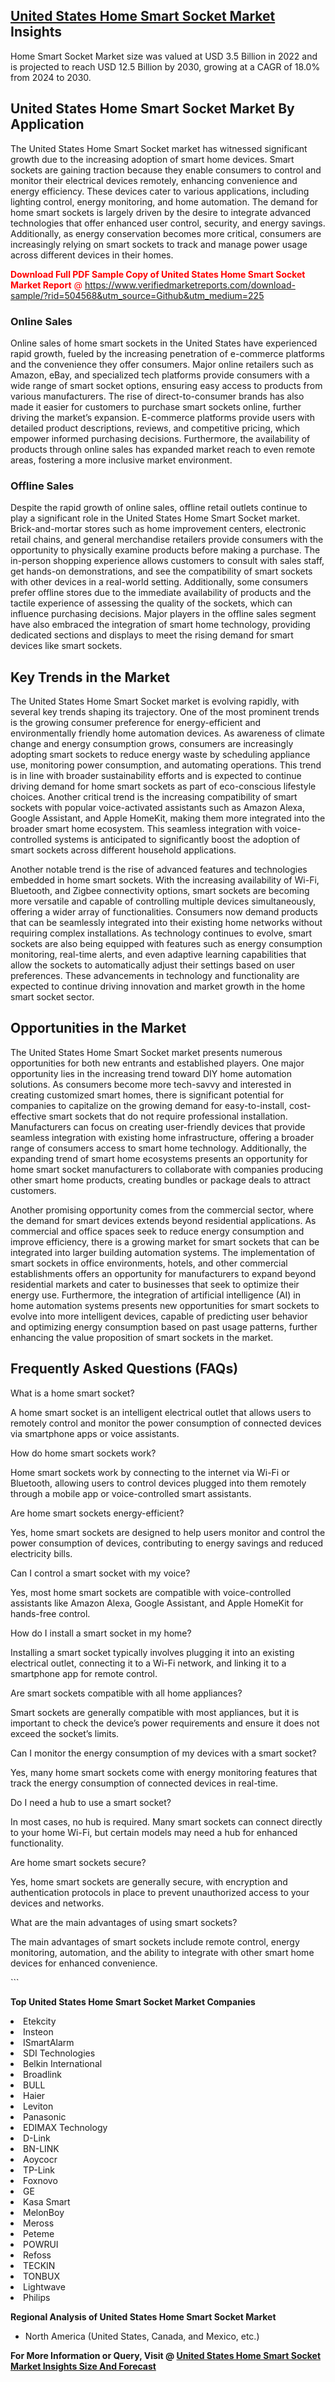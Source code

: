 <h2><a href="https://www.verifiedmarketreports.com/download-sample/?rid=504568&amp;utm_source=Github&amp;utm_medium=225" target="_blank">United States Home Smart Socket Market</a> Insights</h2><p>Home Smart Socket Market size was valued at USD 3.5 Billion in 2022 and is projected to reach USD 12.5 Billion by 2030, growing at a CAGR of 18.0% from 2024 to 2030.</p><p> <h2>United States Home Smart Socket Market By Application</h2> <p>The United States Home Smart Socket market has witnessed significant growth due to the increasing adoption of smart home devices. Smart sockets are gaining traction because they enable consumers to control and monitor their electrical devices remotely, enhancing convenience and energy efficiency. These devices cater to various applications, including lighting control, energy monitoring, and home automation. The demand for home smart sockets is largely driven by the desire to integrate advanced technologies that offer enhanced user control, security, and energy savings. Additionally, as energy conservation becomes more critical, consumers are increasingly relying on smart sockets to track and manage power usage across different devices in their homes.</p> <p><p><span class=""><span style="color: #ff0000;"><strong>Download Full PDF Sample Copy of United States Home Smart Socket Market Report</strong> @ </span><a href="https://www.verifiedmarketreports.com/download-sample/?rid=504568&amp;utm_source=Github&amp;utm_medium=225" target="_blank">https://www.verifiedmarketreports.com/download-sample/?rid=504568&amp;utm_source=Github&amp;utm_medium=225</a></span></p></p> <h3>Online Sales</h3> <p>Online sales of home smart sockets in the United States have experienced rapid growth, fueled by the increasing penetration of e-commerce platforms and the convenience they offer consumers. Major online retailers such as Amazon, eBay, and specialized tech platforms provide consumers with a wide range of smart socket options, ensuring easy access to products from various manufacturers. The rise of direct-to-consumer brands has also made it easier for customers to purchase smart sockets online, further driving the market’s expansion. E-commerce platforms provide users with detailed product descriptions, reviews, and competitive pricing, which empower informed purchasing decisions. Furthermore, the availability of products through online sales has expanded market reach to even remote areas, fostering a more inclusive market environment.</p> <h3>Offline Sales</h3> <p>Despite the rapid growth of online sales, offline retail outlets continue to play a significant role in the United States Home Smart Socket market. Brick-and-mortar stores such as home improvement centers, electronic retail chains, and general merchandise retailers provide consumers with the opportunity to physically examine products before making a purchase. The in-person shopping experience allows customers to consult with sales staff, get hands-on demonstrations, and see the compatibility of smart sockets with other devices in a real-world setting. Additionally, some consumers prefer offline stores due to the immediate availability of products and the tactile experience of assessing the quality of the sockets, which can influence purchasing decisions. Major players in the offline sales segment have also embraced the integration of smart home technology, providing dedicated sections and displays to meet the rising demand for smart devices like smart sockets.</p> <h2>Key Trends in the Market</h2> <p>The United States Home Smart Socket market is evolving rapidly, with several key trends shaping its trajectory. One of the most prominent trends is the growing consumer preference for energy-efficient and environmentally friendly home automation devices. As awareness of climate change and energy consumption grows, consumers are increasingly adopting smart sockets to reduce energy waste by scheduling appliance use, monitoring power consumption, and automating operations. This trend is in line with broader sustainability efforts and is expected to continue driving demand for home smart sockets as part of eco-conscious lifestyle choices. Another critical trend is the increasing compatibility of smart sockets with popular voice-activated assistants such as Amazon Alexa, Google Assistant, and Apple HomeKit, making them more integrated into the broader smart home ecosystem. This seamless integration with voice-controlled systems is anticipated to significantly boost the adoption of smart sockets across different household applications.</p> <p>Another notable trend is the rise of advanced features and technologies embedded in home smart sockets. With the increasing availability of Wi-Fi, Bluetooth, and Zigbee connectivity options, smart sockets are becoming more versatile and capable of controlling multiple devices simultaneously, offering a wider array of functionalities. Consumers now demand products that can be seamlessly integrated into their existing home networks without requiring complex installations. As technology continues to evolve, smart sockets are also being equipped with features such as energy consumption monitoring, real-time alerts, and even adaptive learning capabilities that allow the sockets to automatically adjust their settings based on user preferences. These advancements in technology and functionality are expected to continue driving innovation and market growth in the home smart socket sector.</p> <h2>Opportunities in the Market</h2> <p>The United States Home Smart Socket market presents numerous opportunities for both new entrants and established players. One major opportunity lies in the increasing trend toward DIY home automation solutions. As consumers become more tech-savvy and interested in creating customized smart homes, there is significant potential for companies to capitalize on the growing demand for easy-to-install, cost-effective smart sockets that do not require professional installation. Manufacturers can focus on creating user-friendly devices that provide seamless integration with existing home infrastructure, offering a broader range of consumers access to smart home technology. Additionally, the expanding trend of smart home ecosystems presents an opportunity for home smart socket manufacturers to collaborate with companies producing other smart home products, creating bundles or package deals to attract customers.</p> <p>Another promising opportunity comes from the commercial sector, where the demand for smart devices extends beyond residential applications. As commercial and office spaces seek to reduce energy consumption and improve efficiency, there is a growing market for smart sockets that can be integrated into larger building automation systems. The implementation of smart sockets in office environments, hotels, and other commercial establishments offers an opportunity for manufacturers to expand beyond residential markets and cater to businesses that seek to optimize their energy use. Furthermore, the integration of artificial intelligence (AI) in home automation systems presents new opportunities for smart sockets to evolve into more intelligent devices, capable of predicting user behavior and optimizing energy consumption based on past usage patterns, further enhancing the value proposition of smart sockets in the market.</p> <h2>Frequently Asked Questions (FAQs)</h2> <p>What is a home smart socket?</p> <p>A home smart socket is an intelligent electrical outlet that allows users to remotely control and monitor the power consumption of connected devices via smartphone apps or voice assistants.</p> <p>How do home smart sockets work?</p> <p>Home smart sockets work by connecting to the internet via Wi-Fi or Bluetooth, allowing users to control devices plugged into them remotely through a mobile app or voice-controlled smart assistants.</p> <p>Are home smart sockets energy-efficient?</p> <p>Yes, home smart sockets are designed to help users monitor and control the power consumption of devices, contributing to energy savings and reduced electricity bills.</p> <p>Can I control a smart socket with my voice?</p> <p>Yes, most home smart sockets are compatible with voice-controlled assistants like Amazon Alexa, Google Assistant, and Apple HomeKit for hands-free control.</p> <p>How do I install a smart socket in my home?</p> <p>Installing a smart socket typically involves plugging it into an existing electrical outlet, connecting it to a Wi-Fi network, and linking it to a smartphone app for remote control.</p> <p>Are smart sockets compatible with all home appliances?</p> <p>Smart sockets are generally compatible with most appliances, but it is important to check the device’s power requirements and ensure it does not exceed the socket’s limits.</p> <p>Can I monitor the energy consumption of my devices with a smart socket?</p> <p>Yes, many home smart sockets come with energy monitoring features that track the energy consumption of connected devices in real-time.</p> <p>Do I need a hub to use a smart socket?</p> <p>In most cases, no hub is required. Many smart sockets can connect directly to your home Wi-Fi, but certain models may need a hub for enhanced functionality.</p> <p>Are home smart sockets secure?</p> <p>Yes, home smart sockets are generally secure, with encryption and authentication protocols in place to prevent unauthorized access to your devices and networks.</p> <p>What are the main advantages of using smart sockets?</p> <p>The main advantages of smart sockets include remote control, energy monitoring, automation, and the ability to integrate with other smart home devices for enhanced convenience.</p> ```</p><p><strong>Top United States Home Smart Socket Market Companies</strong></p><div data-test-id=""><p><li>Etekcity</li><li> Insteon</li><li> ISmartAlarm</li><li> SDI Technologies</li><li> Belkin International</li><li> Broadlink</li><li> BULL</li><li> Haier</li><li> Leviton</li><li> Panasonic</li><li> EDIMAX Technology</li><li> D-Link</li><li> BN-LINK</li><li> Aoycocr</li><li> TP-Link</li><li> Foxnovo</li><li> GE</li><li> Kasa Smart</li><li> MelonBoy</li><li> Meross</li><li> Peteme</li><li> POWRUI</li><li> Refoss</li><li> TECKIN</li><li> TONBUX</li><li> Lightwave</li><li> Philips</li></p><div><strong>Regional Analysis of&nbsp;United States Home Smart Socket Market</strong></div><ul><li dir="ltr"><p dir="ltr">North America&nbsp;(United States, Canada, and Mexico, etc.)</p></li></ul><p><strong>For More Information or Query, Visit @&nbsp;</strong><strong><a href="https://www.verifiedmarketreports.com/product/home-smart-socket-market/?utm_source=Github&amp;utm_medium=225" target="_blank">United States Home Smart Socket Market Insights Size And Forecast</a></strong></p></div>
